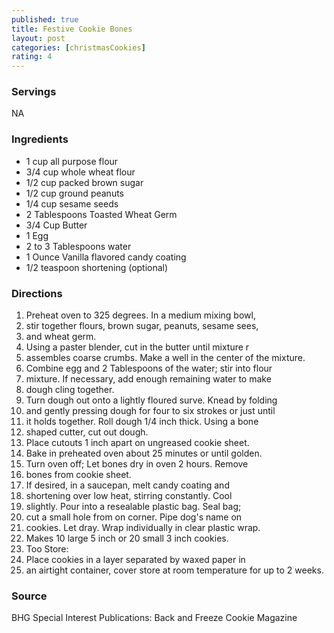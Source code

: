 ```yaml
---
published: true
title: Festive Cookie Bones
layout: post
categories: [christmasCookies]
rating: 4
---
```

### Servings
NA

### Ingredients
- 1 cup all purpose flour
- 3/4 cup whole wheat flour
- 1/2 cup packed brown sugar
- 1/2 cup ground peanuts
- 1/4 cup sesame seeds
- 2 Tablespoons Toasted Wheat Germ
- 3/4 Cup Butter
- 1 Egg
- 2 to 3 Tablespoons water 
- 1 Ounce Vanilla flavored candy coating 
- 1/2 teaspoon shortening (optional)


### Directions
1. Preheat oven to 325 degrees.  In a medium mixing bowl,
2. stir together flours, brown sugar, peanuts, sesame sees,
3. and wheat germ.
4. Using a paster blender, cut in the butter until mixture r
5. assembles coarse crumbs.  Make a well in the center of the mixture.
6. Combine egg and 2 Tablespoons of the water; stir into flour
7. mixture.  If necessary, add enough remaining water to make
8. dough cling together.
9. Turn dough out onto a lightly floured surve.  Knead by folding
10. and gently pressing dough for four to six strokes or just until
11. it holds together.  Roll dough 1/4 inch thick.  Using a bone
12. shaped cutter, cut out dough.
13. Place cutouts 1 inch apart on ungreased cookie sheet.
14. Bake in preheated oven about 25 minutes or until golden.
15. Turn oven off; Let bones dry in oven 2 hours.  Remove
16. bones from cookie sheet.
17. If desired, in a saucepan, melt candy coating and
18. shortening over low heat, stirring constantly.  Cool
19. slightly.  Pour into a resealable plastic bag.  Seal bag;
20. cut a small hole from on corner.  Pipe dog's name on
21. cookies.  Let dray.  Wrap individually in clear plastic wrap.
22. Makes 10 large 5 inch or 20 small 3 inch cookies.
23. Too Store:
24. Place cookies in a layer separated by waxed paper in
25. an airtight container, cover store at room temperature for up to 2 weeks.

### Source
BHG Special Interest Publications: Back and Freeze Cookie Magazine
